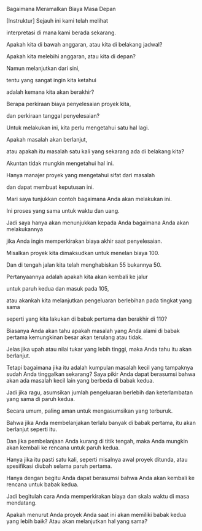 Bagaimana Meramalkan Biaya Masa Depan

[Instruktur] Sejauh ini kami telah melihat 

interpretasi di mana kami berada sekarang.

Apakah kita di bawah anggaran, atau kita di belakang jadwal? 

Apakah kita melebihi anggaran, atau kita di depan? 

Namun melanjutkan dari sini, 

tentu yang sangat ingin kita ketahui 

adalah kemana kita akan berakhir? 

Berapa perkiraan biaya penyelesaian proyek kita, 

dan perkiraan tanggal penyelesaian? 

Untuk melakukan ini, kita perlu mengetahui satu hal lagi.

Apakah masalah akan berlanjut, 

atau apakah itu masalah satu kali yang sekarang ada di belakang kita? 

Akuntan tidak mungkin mengetahui hal ini.

Hanya manajer proyek yang mengetahui sifat dari masalah 

dan dapat membuat keputusan ini.

Mari saya tunjukkan contoh bagaimana Anda akan melakukan ini.

Ini proses yang sama untuk waktu dan uang.

Jadi saya hanya akan menunjukkan kepada Anda bagaimana Anda akan melakukannya 

jika Anda ingin memperkirakan biaya akhir saat penyelesaian.

Misalkan proyek kita dimaksudkan untuk menelan biaya 100.

Dan di tengah jalan kita telah menghabiskan 55 bukannya 50.

Pertanyaannya adalah apakah kita akan kembali ke jalur 

untuk paruh kedua dan masuk pada 105, 

atau akankah kita melanjutkan pengeluaran berlebihan pada tingkat yang sama 

seperti yang kita lakukan di babak pertama dan berakhir di 110? 

Biasanya Anda akan tahu apakah masalah yang Anda alami di babak pertama kemungkinan besar akan terulang atau tidak.

Jelas jika upah atau nilai tukar yang lebih tinggi, maka Anda tahu itu akan berlanjut.

Tetapi bagaimana jika itu adalah kumpulan masalah kecil yang tampaknya sudah Anda tinggalkan sekarang? Saya pikir Anda dapat berasumsi bahwa akan ada masalah kecil lain yang berbeda di babak kedua.

Jadi jika ragu, asumsikan jumlah pengeluaran berlebih dan keterlambatan yang sama di paruh kedua.

Secara umum, paling aman untuk mengasumsikan yang terburuk.

Bahwa jika Anda membelanjakan terlalu banyak di babak pertama, itu akan berlanjut seperti itu.

Dan jika pembelanjaan Anda kurang di titik tengah, maka Anda mungkin akan kembali ke rencana untuk paruh kedua.

Hanya jika itu pasti satu kali, seperti misalnya awal proyek ditunda, atau spesifikasi diubah selama paruh pertama.

Hanya dengan begitu Anda dapat berasumsi bahwa Anda akan kembali ke rencana untuk babak kedua.

Jadi begitulah cara Anda memperkirakan biaya dan skala waktu di masa mendatang.

Apakah menurut Anda proyek Anda saat ini akan memiliki babak kedua yang lebih baik? Atau akan melanjutkan hal yang sama?